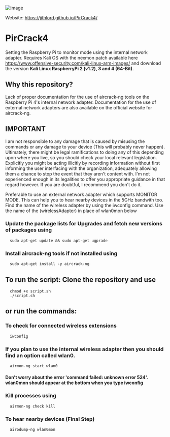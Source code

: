 ![image](https://user-images.githubusercontent.com/45201620/94839751-0fd00180-0435-11eb-8ca6-5208e49a00fc.png)

Website: https://jithlord.github.io/PirCrack4/

# PirCrack4
Setting the Raspberry Pi to monitor mode using the internal network adapter. Requires Kali OS with the nexmon patch available here https://www.offensive-security.com/kali-linux-arm-images/ and download the version **Kali Linux RaspberryPi 2 (v1.2), 3 and 4 (64-Bit)**. 

## Why this repository?
Lack of proper documentation for the use of aircrack-ng tools on the Raspberry Pi 4's internal network adapter. Documentation for the use of external network adapters are also available on the official website for aircrack-ng.

## IMPORTANT 
I am not responsible to any damage that is caused by misusing the commands or any damage to your device (This will probably never happen).
Ultimately, there might be legal ramifications to doing any of this depending upon where you live, so you should check your local relevant legislation. Explicitly you might be acting illicitly by recording information without first informing the user interfacing with the organization, adequately allowing them a chance to stop the event that they aren't content with. I'm not experienced enough in its legalities to offer you appropriate guidance in that regard however. If you are doubtful, I recommend you don't do it.


Preferable to use an external network adapter which supports MONITOR MODE. This can help you to hear nearby devices in the 5GHz bandwith too.
Find the name of the wireless adapter by using the iwconfig command.
Use the name of the (wirelessAdapter) in place of wlan0mon below

### Update the package lists for Upgrades and fetch new versions of packages using
```
  sudo apt-get update && sudo apt-get ugprade
```

### Install aircrack-ng tools if not installed using
```
  sudo apt-get install -y aircrack-ng
```

## To run the script: Clone the repository and use
```
  chmod +x script.sh
  ./script.sh
```




## or run the commands:

### To check for connected wireless extensions
```
  iwconfig
```

### If you plan to use the internal wireless adapter then you should find an option called wlan0.
```
  airmon-ng start wlan0
```

#### Don't worry about the error 'command failed: unknown error 524'. wlan0mon should appear at the bottom when you type iwconfig

### Kill processes using
```
  airmon-ng check kill
```

### To hear nearby devices (Final Step) 
```
  airodump-ng wlan0mon
```
